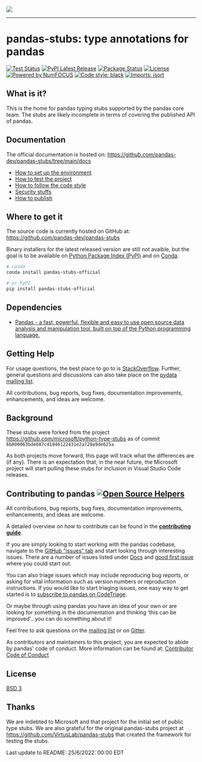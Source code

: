 <div>
  <picture>
    <source media="(prefers-color-scheme: dark)" srcset="https://github.com/BrenoJesusFernandes/brenojesusfernandes/blob/main/img/pandas.svg">
    <img src="https://pandas.pydata.org/static/img/pandas.svg">
  </picture> <br>
</div>

-----------------

# pandas-stubs: type annotations for pandas
[![Test Status](https://github.com/pandas-dev/pandas-stubs/actions/workflows/test.yml/badge.svg)](https://github.com/pandas-dev/pandas-stubs/actions/workflows/test.yml)
[![PyPI Latest Release](https://img.shields.io/pypi/v/pandas-stubs-official.svg)](https://pypi.org/project/pandas-stubs-official/)
[![Package Status](https://img.shields.io/pypi/status/pandas-stubs-official.svg)](https://pypi.org/project/pandas-stubs-official/)
[![License](https://img.shields.io/pypi/l/pandas.svg)](https://github.com/pandas-dev/pandas-stubs/blob/main/LICENSE)
[![Powered by NumFOCUS](https://img.shields.io/badge/powered%20by-NumFOCUS-orange.svg?style=flat&colorA=E1523D&colorB=007D8A)](https://numfocus.org)
[![Code style: black](https://img.shields.io/badge/code%20style-black-000000.svg)](https://github.com/psf/black)
[![Imports: isort](https://img.shields.io/badge/%20imports-isort-%231674b1?style=flat&labelColor=ef8336)](https://pycqa.github.io/isort/)
<!-- [![Conda Latest Release](https://anaconda.org/conda-forge/pandas-stubs-official/badges/version.svg)](https://anaconda.org/anaconda/pandas-stubs-official/) -->
<!--[![Downloads](https://static.pepy.tech/personalized-badge/pandas?period=month&units=international_system&left_color=black&right_color=orange&left_text=PyPI%20downloads%20per%20month)](https://pepy.tech/project/pandas-stubs-official) -->

## What is it?

This is the home for pandas typing stubs supported by the pandas core team.  The stubs are likely incomplete in terms of covering the published API of pandas.


## Documentation

The official documentation is hosted on: https://github.com/pandas-dev/pandas-stubs/tree/main/docs

- [How to set up the environment](docs/1%20-%20setup.md)
- [How to test the project](docs/2%20-%20tests.md)
- [How to follow the code style](docs/3%20-%20style.md)
- [Security stuffs](docs/4%20-%20security.md)
- [How to publish](docs/5%20-%20publish.md)

## Where to get it
The source code is currently hosted on GitHub at:
https://github.com/pandas-dev/pandas-stubs

Binary installers for the latest released version are still not avaible, but the goal is to be available on [Python
Package Index (PyPI)](https://pypi.org/project/pandas-stubs-official) and on [Conda](https://docs.conda.io/en/latest/).

```sh
# conda
conda install pandas-stubs-official
```

```sh
# or PyPI
pip install pandas-stubs-official
```

## Dependencies
- [Pandas - a fast, powerful, flexible and easy to use open source data analysis and manipulation tool,
built on top of the Python programming language.](https://pandas.pydata.org/)



## Getting Help
For usage questions, the best place to go to is [StackOverflow](https://stackoverflow.com/questions/tagged/pandas).
Further, general questions and discussions can also take place on the [pydata mailing list](https://groups.google.com/forum/?fromgroups#!forum/pydata).

All contributions, bug reports, bug fixes, documentation improvements, enhancements, and ideas are welcome.

## Background

These stubs were forked from the project <https://github.com/microsoft/python-type-stubs> as of commit `6b800063bde687cd1846122431e2a729a9de625a`

As both projects move forward, this page will track what the differences are (if any).  There is an expectation that, in the near future, the Microsoft project will start pulling these stubs for inclusion in Visual Studio Code releases.


## Contributing to pandas [![Open Source Helpers](https://www.codetriage.com/pandas-dev/pandas/badges/users.svg)](https://www.codetriage.com/pandas-dev/pandas)

All contributions, bug reports, bug fixes, documentation improvements, enhancements, and ideas are welcome.

A detailed overview on how to contribute can be found in the **[contributing guide](https://pandas.pydata.org/docs/dev/development/contributing.html)**.

If you are simply looking to start working with the pandas codebase, navigate to the [GitHub "issues" tab](https://github.com/pandas-dev/pandas/issues) and start looking through interesting issues. There are a number of issues listed under [Docs](https://github.com/pandas-dev/pandas/issues?labels=Docs&sort=updated&state=open) and [good first issue](https://github.com/pandas-dev/pandas/issues?labels=good+first+issue&sort=updated&state=open) where you could start out.

You can also triage issues which may include reproducing bug reports, or asking for vital information such as version numbers or reproduction instructions. If you would like to start triaging issues, one easy way to get started is to [subscribe to pandas on CodeTriage](https://www.codetriage.com/pandas-dev/pandas).

Or maybe through using pandas you have an idea of your own or are looking for something in the documentation and thinking ‘this can be improved’...you can do something about it!

Feel free to ask questions on the [mailing list](https://groups.google.com/forum/?fromgroups#!forum/pydata) or on [Gitter](https://gitter.im/pydata/pandas).

As contributors and maintainers to this project, you are expected to abide by pandas' code of conduct. More information can be found at: [Contributor Code of Conduct](https://github.com/pandas-dev/pandas/blob/main/.github/CODE_OF_CONDUCT.md)

## License
[BSD 3](LICENSE)

## Thanks

We are indebted to Microsoft and that project for the initial set of public type stubs.  We are also grateful for the original pandas-stubs project at <https://github.com/VirtusLab/pandas-stubs> that created the framework for testing the stubs.

Last update to README: 25/6/2022: 00:00 EDT
